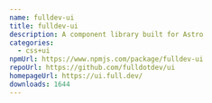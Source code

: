 ```yaml
---
name: fulldev-ui
title: fulldev-ui
description: A component library built for Astro
categories:
  - css+ui
npmUrl: https://www.npmjs.com/package/fulldev-ui
repoUrl: https://github.com/fulldotdev/ui
homepageUrl: https://ui.full.dev/
downloads: 1644
---
```

